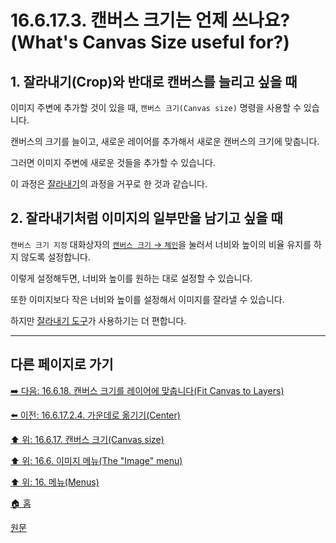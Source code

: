 # 16.6.17.3. 캔버스 크기는 언제 쓰나요?(What's Canvas Size useful for?)

<a id="16-06-17-03-s1"></a>

## 1. 잘라내기(Crop)와 반대로 캔버스를 늘리고 싶을 때
이미지 주변에 추가할 것이 있을 때, `캔버스 크기(Canvas size)` 명령을 사용할 수 있습니다.

캔버스의 크기를 늘이고, 새로운 레이어를 추가해서 새로운 캔버스의 크기에 맞춥니다.

그러면 이미지 주변에 새로운 것들을 추가할 수 있습니다.

이 과정은 [잘라내기](./14-04-04-00-crop.md)의 과정을 거꾸로 한 것과 같습니다.

<a id="16-06-17-03-s2"></a>

## 2. 잘라내기처럼 이미지의 일부만을 남기고 싶을 때
`캔버스 크기 지정` 대화상자의 [`캔버스 크기` → `체인`](./16-06-17-02-01-canvas_size.md#16-06-17-02-01-s1-03)을 눌러서 너비와 높이의 비율 유지를 하지 않도록 설정합니다.

이렇게 설정해두면, 너비와 높이를 원하는 대로 설정할 수 있습니다.

또한 이미지보다 작은 너비와 높이를 설정해서 이미지를 잘라낼 수 있습니다.

하지만 [잘라내기 도구](./14-04-04-00-crop.md)가 사용하기는 더 편합니다.

***

## 다른 페이지로 가기

[➡️ 다음: 16.6.18. 캔버스 크기를 레이어에 맞춥니다(Fit Canvas to Layers)](./16-06-18-fit-canvas-to-layers.md)

[⬅️ 이전: 16.6.17.2.4. 가운데로 옮기기(Center)](./16-06-17-02-04-center.md)

[⬆️ 위: 16.6.17. 캔버스 크기(Canvas size)](./16-06-17-00-canvas-size.md)

[⬆️ 위: 16.6. 이미지 메뉴(The "Image" menu)](./16-06-00-the-image-menu.md)

[⬆️ 위: 16. 메뉴(Menus)](./16-00-menus.md)

[🏠 홈](./00-home.md)

[원문](https://docs.gimp.org/2.10/ko/gimp-image-resize.html#idm27443)